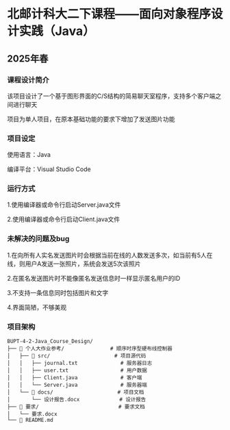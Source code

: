 # 北邮计科大二下课程——面向对象程序设计实践（Java）
## 2025年春
### 课程设计简介

该项目设计了一个基于图形界面的C/S结构的简易聊天室程序，支持多个客户端之间进行聊天

项目为单人项目，在原本基础功能的要求下增加了发送图片功能

### 项目设定
使用语言：Java

编译平台：Visual Studio Code

### 运行方式

1.使用编译器或命令行启动Server.java文件

2.使用编译器或命令行启动Client.java文件

### 未解决的问题及bug

1.在向所有人实名发送图片时会根据当前在线的人数发送多次，如当前有5人在线，则用户A发送一张照片，系统会发送5次该照片

2.在匿名发送图片时不能像匿名发送信息时一样显示匿名用户的ID

3.不支持一条信息同时包括图片和文字

4.界面简陋，不够美观

### 项目架构

```
BUPT-4-2-Java_Course_Design/
├── 📂 个人大作业参考/               # 顺序时序型硬布线控制器
│   ├── 📂 src/                     # 项目源代码
│   │   ├── journal.txt              # 服务器日志
│   │   ├── user.txt                 # 用户数据
│   │   ├── Client.java              # 客户端
│   │   └── Server.java              # 服务器端
│   └── 📂 docs/                     # 项目文档
│       └── 设计报告.docx             # 设计报告
├── 📂 要求/                          # 要求文档
│   └── 要求.docx
└── 📄 README.md
```
